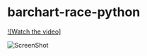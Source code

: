# barchart-race-python

[![Watch the video]](https://youtu.be/4DNAFFFUfOI)

![ScreenShot]('https://github.com/contourdesign/barchart-race-python/blob/main/vacc.PNG')

